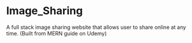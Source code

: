 # Image_Sharing
A full stack image sharing website that allows user to share online at any time. (Built from MERN guide on Udemy)
